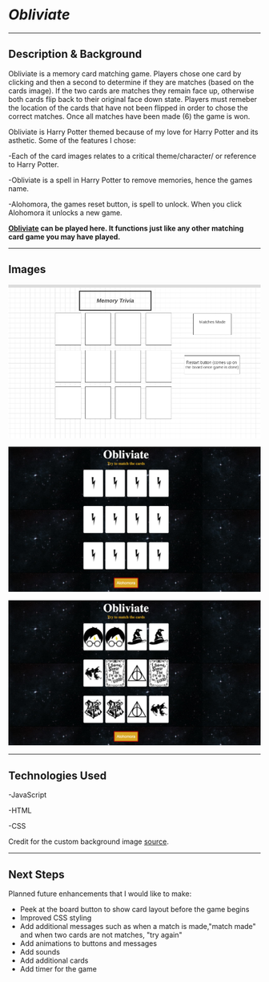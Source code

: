 # **_Obliviate_**
_____

## Description & Background 
Obliviate is a memory card matching game. Players chose one card by clicking and then a second to determine if they are matches (based on the cards image). If the two cards are matches they remain face up, otherwise both cards flip back to their original face down state. Players must remeber the location of the cards that have not been flipped in order to chose the correct matches. Once all matches have been made (6) the game is won.

Obliviate is Harry Potter themed because of my love for Harry Potter and its asthetic. Some of the features I chose: 

  -Each of the card images relates to a critical theme/character/ or reference to Harry Potter. 

  -Obliviate is a spell in Harry Potter to remove memories, hence the games name. 

  -Alohomora, the games reset button, is spell to unlock. When you click Alohomora it unlocks a new game.

**[Obliviate](https://unit1-memorygame-darby.surge.sh/) can be played here. It functions just like any other matching card game you may have played.**

___

## Images

![Wire Frame](/images/hp/wireframe.png)

![Initial Board](/images/hp/UnmatchedBoard.png)

![MatchedBoard](/images/hp/MatchedBoard.png)


___


## Technologies Used

 -JavaScript

 -HTML

 -CSS



Credit for the
custom background image [source](https://www.wallpaperflare.com/white-and-black-starry-night-wallpaper-space-stars-star-space-wallpaper-syvkr). 

___


## Next Steps

 Planned future enhancements that I would like to make:
  
 
- Peek at the board button to show card layout before the game begins
- Improved CSS styling
- Add additional messages such as when a match is made,"match made" and when two cards are not matches, "try again"
- Add animations to buttons and messages 
- Add sounds 
- Add additional cards
- Add timer for the game 












